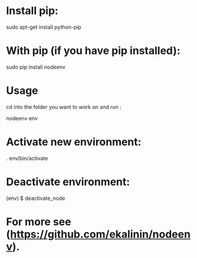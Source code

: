 # Install pip:
sudo apt-get install python-pip

# With pip (if you have pip installed):

sudo pip install nodeenv  


# Usage
cd into the folder you want to work on and run :

nodeenv env

# Activate new environment:

. env/bin/activate


# Deactivate environment:

(env) $ deactivate_node


# For more see (https://github.com/ekalinin/nodeenv).

